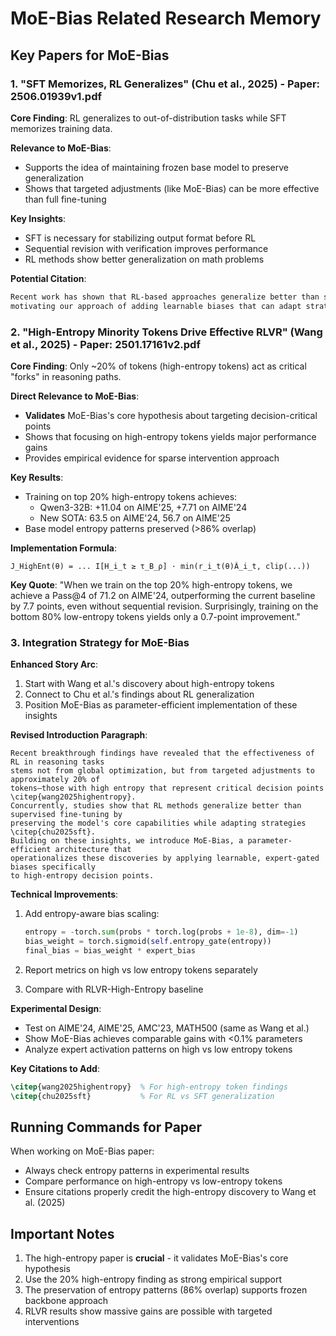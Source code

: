 # MoE-Bias Related Research Memory

## Key Papers for MoE-Bias

### 1. "SFT Memorizes, RL Generalizes" (Chu et al., 2025) - Paper: 2506.01939v1.pdf

**Core Finding**: RL generalizes to out-of-distribution tasks while SFT memorizes training data.

**Relevance to MoE-Bias**:
- Supports the idea of maintaining frozen base model to preserve generalization
- Shows that targeted adjustments (like MoE-Bias) can be more effective than full fine-tuning

**Key Insights**:
- SFT is necessary for stabilizing output format before RL
- Sequential revision with verification improves performance
- RL methods show better generalization on math problems

**Potential Citation**:
```latex
Recent work has shown that RL-based approaches generalize better than supervised fine-tuning \citep{chu2025sft}, 
motivating our approach of adding learnable biases that can adapt strategies without modifying core representations.
```

### 2. "High-Entropy Minority Tokens Drive Effective RLVR" (Wang et al., 2025) - Paper: 2501.17161v2.pdf

**Core Finding**: Only ~20% of tokens (high-entropy tokens) act as critical "forks" in reasoning paths.

**Direct Relevance to MoE-Bias**:
- **Validates** MoE-Bias's core hypothesis about targeting decision-critical points
- Shows that focusing on high-entropy tokens yields major performance gains
- Provides empirical evidence for sparse intervention approach

**Key Results**:
- Training on top 20% high-entropy tokens achieves:
  - Qwen3-32B: +11.04 on AIME'25, +7.71 on AIME'24
  - New SOTA: 63.5 on AIME'24, 56.7 on AIME'25
- Base model entropy patterns preserved (>86% overlap)

**Implementation Formula**:
```
J_HighEnt(θ) = ... I[H_i_t ≥ τ_B_ρ] · min(r_i_t(θ)Â_i_t, clip(...))
```

**Key Quote**:
"When we train on the top 20% high-entropy tokens, we achieve a Pass@4 of 71.2 on AIME'24, outperforming the current baseline by 7.7 points, even without sequential revision. Surprisingly, training on the bottom 80% low-entropy tokens yields only a 0.7-point improvement."

### 3. Integration Strategy for MoE-Bias

**Enhanced Story Arc**:
1. Start with Wang et al.'s discovery about high-entropy tokens
2. Connect to Chu et al.'s findings about RL generalization
3. Position MoE-Bias as parameter-efficient implementation of these insights

**Revised Introduction Paragraph**:
```
Recent breakthrough findings have revealed that the effectiveness of RL in reasoning tasks 
stems not from global optimization, but from targeted adjustments to approximately 20% of 
tokens—those with high entropy that represent critical decision points \citep{wang2025highentropy}. 
Concurrently, studies show that RL methods generalize better than supervised fine-tuning by 
preserving the model's core capabilities while adapting strategies \citep{chu2025sft}. 
Building on these insights, we introduce MoE-Bias, a parameter-efficient architecture that 
operationalizes these discoveries by applying learnable, expert-gated biases specifically 
to high-entropy decision points.
```

**Technical Improvements**:
1. Add entropy-aware bias scaling:
   ```python
   entropy = -torch.sum(probs * torch.log(probs + 1e-8), dim=-1)
   bias_weight = torch.sigmoid(self.entropy_gate(entropy))
   final_bias = bias_weight * expert_bias
   ```

2. Report metrics on high vs low entropy tokens separately

3. Compare with RLVR-High-Entropy baseline

**Experimental Design**:
- Test on AIME'24, AIME'25, AMC'23, MATH500 (same as Wang et al.)
- Show MoE-Bias achieves comparable gains with <0.1% parameters
- Analyze expert activation patterns on high vs low entropy tokens

**Key Citations to Add**:
```latex
\citep{wang2025highentropy}  % For high-entropy token findings
\citep{chu2025sft}           % For RL vs SFT generalization
```

## Running Commands for Paper

When working on MoE-Bias paper:
- Always check entropy patterns in experimental results
- Compare performance on high-entropy vs low-entropy tokens
- Ensure citations properly credit the high-entropy discovery to Wang et al. (2025)

## Important Notes

1. The high-entropy paper is **crucial** - it validates MoE-Bias's core hypothesis
2. Use the 20% high-entropy finding as strong empirical support
3. The preservation of entropy patterns (86% overlap) supports frozen backbone approach
4. RLVR results show massive gains are possible with targeted interventions